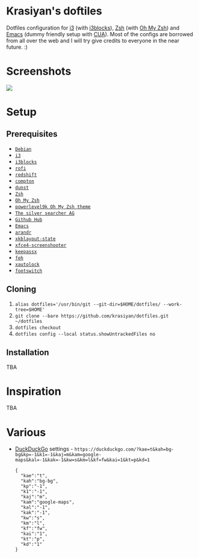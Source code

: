 # Krasiyan's doftiles

Dotfiles configuration for [i3](https://github.com/i3/i3) (with [i3blocks](https://github.com/vivien/i3blocks)), [Zsh](http://www.zsh.org/) (with [Oh My Zsh](https://github.com/robbyrussell/oh-my-zsh)) and [Emacs](https://www.gnu.org/software/emacs/) (dummy friendly setup with [CUA](https://www.emacswiki.org/emacs/CuaMode)).
Most of the configs are borrowed from all over the web and I will try give credits to everyone in the near future. :)

# Screenshots

![](http://i.imgur.com/LFm0sFz.png)

# Setup

## Prerequisites

- [`Debian`](https://www.debian.org/)
- [`i3`](https://github.com/i3/i3)
- [`i3blocks`](https://github.com/vivien/i3blocks)
- [`rofi`](https://github.com/DaveDavenport/rofi)
- [`redshift`](https://github.com/jonls/redshift)
- [`compton`](https://github.com/chjj/compton)
- [`dunst`](https://github.com/dunst-project/dunst)
- [`Zsh`](http://www.zsh.org/)
- [`Oh My Zsh`](https://github.com/robbyrussell/oh-my-zsh)
- [`powerlevel9k Oh My Zsh theme`](https://github.com/bhilburn/powerlevel9k)
- [`The silver searcher AG`](https://github.com/ggreer/the_silver_searcher)
- [`Github Hub`](https://hub.github.com/)
- [`Emacs`](https://www.gnu.org/software/emacs/)
- [`arandr`](https://christian.amsuess.com/tools/arandr/)
- [`xkblayout-state`](https://github.com/nonpop/xkblayout-state)
- [`xfce4-screenshooter`](http://goodies.xfce.org/projects/applications/xfce4-screenshooter)
- [`keepassx`](https://www.keepassx.org/)
- [`feh`](https://feh.finalrewind.org/)
- [`xautolock`](https://linux.die.net/man/1/xautolock)
- [`footswitch`](https://github.com/rgerganov/footswitch)

## Cloning

1. `alias dotfiles='/usr/bin/git --git-dir=$HOME/dotfiles/ --work-tree=$HOME'`
3. `git clone --bare https://github.com/krasiyan/dotfiles.git ~/dotfiles`
4. `dotfiles checkout`
5. `dotfiles config --local status.showUntrackedFiles no`

## Installation

TBA

# Inspiration

TBA

# Various

- [DuckDuckGo](http://duckduckgo.com) settings - `https://duckduckgo.com/?kae=t&kah=bg-bg&kp=-1&k1=-1&kaj=m&kam=google-maps&kal=-1&kak=-1&kw=s&km=l&kf=fw&kai=1&kt=p&kd=1`

  ```
  {
    "kae":"t",
    "kah":"bg-bg",
    "kp":"-1",
    "k1":"-1",
    "kaj":"m",
    "kam":"google-maps",
    "kal":"-1",
    "kak":"-1",
    "kw":"s",
    "km":"l",
    "kf":"fw",
    "kai":"1",
    "kt":"p",
    "kd":"1"
  }
  ```
